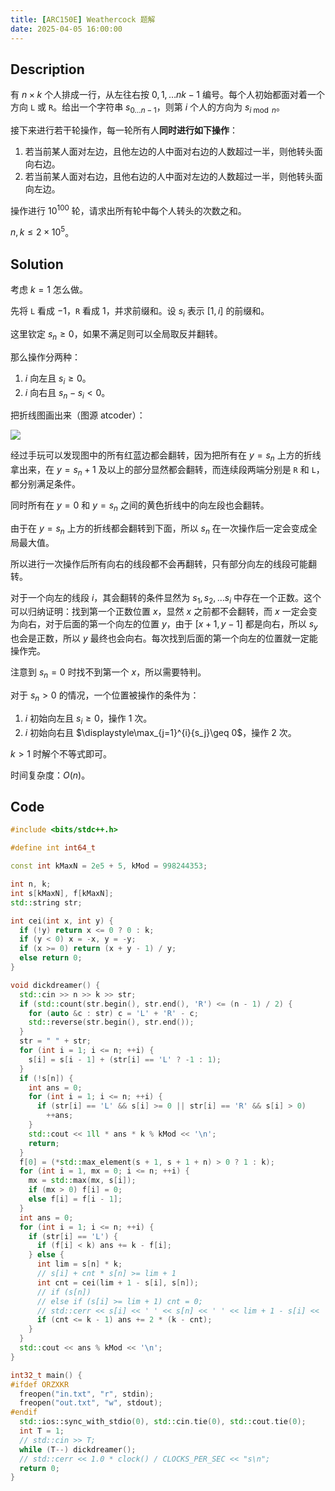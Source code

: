 ```yaml
---
title: [ARC150E] Weathercock 题解
date: 2025-04-05 16:00:00
---
```


## Description

有 $n\times k$ 个人排成一行，从左往右按 $0,1,\ldots nk−1$ 编号。每个人初始都面对着一个方向 `L` 或 `R`。给出一个字符串 $s_{0\dots n-1}$，则第 $i$ 个人的方向为 $s_{i\bmod n}$。

接下来进行若干轮操作，每一轮所有人**同时进行如下操作**：

1. 若当前某人面对左边，且他左边的人中面对右边的人数超过一半，则他转头面向右边。
2. 若当前某人面对右边，且他右边的人中面对左边的人数超过一半，则他转头面向左边。

操作进行 $10^{100}$ 轮，请求出所有轮中每个人转头的次数之和。

$n,k\leq 2\times 10^5$。

## Solution

考虑 $k=1$ 怎么做。

先将 `L` 看成 $-1$，`R` 看成 $1$，并求前缀和。设 $s_i$ 表示 $[1,i]$ 的前缀和。

这里钦定 $s_n\geq 0$，如果不满足则可以全局取反并翻转。

那么操作分两种：

1. $i$ 向左且 $s_i\geq 0$。
2. $i$ 向右且 $s_n-s_i<0$。

把折线图画出来（图源 atcoder）：

![](https://img.atcoder.jp/arc150/5fcbe5621030f2c37008e4ad25e106f3.png)

经过手玩可以发现图中的所有红蓝边都会翻转，因为把所有在 $y=s_n$ 上方的折线拿出来，在 $y=s_n+1$ 及以上的部分显然都会翻转，而连续段两端分别是 `R` 和 `L`，都分别满足条件。

同时所有在 $y=0$ 和 $y=s_n$ 之间的黄色折线中的向左段也会翻转。

由于在 $y=s_n$ 上方的折线都会翻转到下面，所以 $s_n$ 在一次操作后一定会变成全局最大值。

所以进行一次操作后所有向右的线段都不会再翻转，只有部分向左的线段可能翻转。

对于一个向左的线段 $i$，其会翻转的条件显然为 $s_1,s_2,\dots s_i$ 中存在一个正数。这个可以归纳证明：找到第一个正数位置 $x$，显然 $x$ 之前都不会翻转，而 $x$ 一定会变为向右，对于后面的第一个向左的位置 $y$，由于 $[x+1,y-1]$ 都是向右，所以 $s_y$ 也会是正数，所以 $y$ 最终也会向右。每次找到后面的第一个向左的位置就一定能操作完。

注意到 $s_n=0$ 时找不到第一个 $x$，所以需要特判。

对于 $s_n>0$ 的情况，一个位置被操作的条件为：

1. $i$ 初始向左且 $s_i\geq 0$，操作 $1$ 次。
2. $i$ 初始向右且 $\displaystyle\max_{j=1}^{i}{s_j}\geq 0$，操作 $2$ 次。

$k>1$ 时解个不等式即可。

时间复杂度：$O(n)$。

## Code

```cpp
#include <bits/stdc++.h>

#define int int64_t

const int kMaxN = 2e5 + 5, kMod = 998244353;

int n, k;
int s[kMaxN], f[kMaxN];
std::string str;

int cei(int x, int y) {
  if (!y) return x <= 0 ? 0 : k;
  if (y < 0) x = -x, y = -y;
  if (x >= 0) return (x + y - 1) / y;
  else return 0;
}

void dickdreamer() {
  std::cin >> n >> k >> str;
  if (std::count(str.begin(), str.end(), 'R') <= (n - 1) / 2) {
    for (auto &c : str) c = 'L' + 'R' - c;
    std::reverse(str.begin(), str.end());
  }
  str = " " + str;
  for (int i = 1; i <= n; ++i) {
    s[i] = s[i - 1] + (str[i] == 'L' ? -1 : 1);
  }
  if (!s[n]) {
    int ans = 0;
    for (int i = 1; i <= n; ++i) {
      if (str[i] == 'L' && s[i] >= 0 || str[i] == 'R' && s[i] > 0)
        ++ans;
    }
    std::cout << 1ll * ans * k % kMod << '\n';
    return;
  }
  f[0] = (*std::max_element(s + 1, s + 1 + n) > 0 ? 1 : k);
  for (int i = 1, mx = 0; i <= n; ++i) {
    mx = std::max(mx, s[i]);
    if (mx > 0) f[i] = 0;
    else f[i] = f[i - 1];
  }
  int ans = 0;
  for (int i = 1; i <= n; ++i) {
    if (str[i] == 'L') {
      if (f[i] < k) ans += k - f[i];
    } else {
      int lim = s[n] * k;
      // s[i] + cnt * s[n] >= lim + 1
      int cnt = cei(lim + 1 - s[i], s[n]);
      // if (s[n]) 
      // else if (s[i] >= lim + 1) cnt = 0;
      // std::cerr << s[i] << ' ' << s[n] << ' ' << lim + 1 - s[i] << '\n';
      if (cnt <= k - 1) ans += 2 * (k - cnt);
    }
  }
  std::cout << ans % kMod << '\n';
}

int32_t main() {
#ifdef ORZXKR
  freopen("in.txt", "r", stdin);
  freopen("out.txt", "w", stdout);
#endif
  std::ios::sync_with_stdio(0), std::cin.tie(0), std::cout.tie(0);
  int T = 1;
  // std::cin >> T;
  while (T--) dickdreamer();
  // std::cerr << 1.0 * clock() / CLOCKS_PER_SEC << "s\n";
  return 0;
}
```